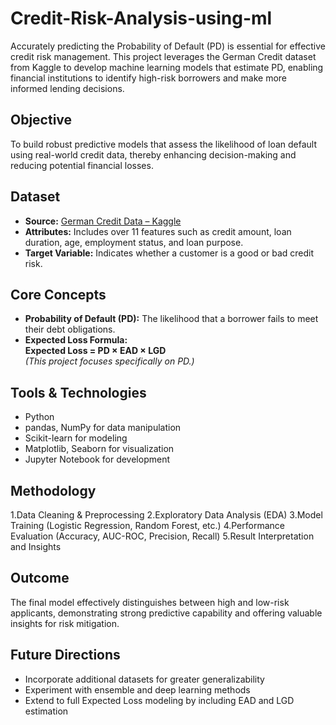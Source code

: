 
# Credit-Risk-Analysis-using-ml

Accurately predicting the Probability of Default (PD) is essential for effective credit risk management. This project leverages the German Credit dataset from Kaggle to develop machine learning models that estimate PD, enabling financial institutions to identify high-risk borrowers and make more informed lending decisions.

## Objective

To build robust predictive models that assess the likelihood of loan default using real-world credit data, thereby enhancing decision-making and reducing potential financial losses.

## Dataset

- **Source:** [German Credit Data – Kaggle](https://www.kaggle.com/datasets/uciml/german-credit)
- **Attributes:** Includes over 11 features such as credit amount, loan duration, age, employment status, and loan purpose.
- **Target Variable:** Indicates whether a customer is a good or bad credit risk.

## Core Concepts

- **Probability of Default (PD):** The likelihood that a borrower fails to meet their debt obligations.
- **Expected Loss Formula:**  
  **Expected Loss = PD × EAD × LGD**  
  *(This project focuses specifically on PD.)*

## Tools & Technologies

- Python
- pandas, NumPy for data manipulation
- Scikit-learn for modeling
- Matplotlib, Seaborn for visualization
- Jupyter Notebook for development

## Methodology

1.Data Cleaning & Preprocessing
2.Exploratory Data Analysis (EDA)
3.Model Training (Logistic Regression, Random Forest, etc.)
4.Performance Evaluation (Accuracy, AUC-ROC, Precision, Recall)
5.Result Interpretation and Insights
## Outcome

The final model effectively distinguishes between high and low-risk applicants, demonstrating strong predictive capability and offering valuable insights for risk mitigation.

## Future Directions

- Incorporate additional datasets for greater generalizability  
- Experiment with ensemble and deep learning methods  
- Extend to full Expected Loss modeling by including EAD and LGD estimation

